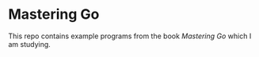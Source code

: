 # Mastering Go

This repo contains example programs from the book *Mastering Go* which I am studying.
